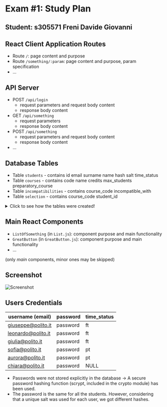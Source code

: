 # Exam #1: Study Plan
## Student: s305571 Freni Davide Giovanni 

## React Client Application Routes

- Route `/`: page content and purpose
- Route `/something/:param`: page content and purpose, param specification
- ...

## API Server

- POST `/api/login`
  - request parameters and request body content
  - response body content
- GET `/api/something`
  - request parameters
  - response body content
- POST `/api/something`
  - request parameters and request body content
  - response body content
- ...

## Database Tables

- Table `students` - contains id email surname name hash salt time_status
- Table `courses` - contains code name credits max_students preparatory_course
- Table `incompatibilities` - contains course_code incompatible_with
- Table `selection` - contains course_code student_id


<details>
  <summary>Click to see how the tables were created!</summary>

    CREATE TABLE IF NOT EXISTS "courses" (
    "code" TEXT PRIMARY KEY NOT NULL,
    "name" TEXT UNIQUE NOT NULL,
    "credits" INTEGER NOT NULL,
    "max_students" INTEGER,
    "preparatory_course" TEXT,
    FOREIGN KEY (preparatory_course) REFERENCES courses(code)	
    CHECK(
        typeof("code") = "text" AND
        length("code") = 7
    )
);

CREATE TABLE IF NOT EXISTS "students" (
    "id" INTEGER PRIMARY KEY AUTOINCREMENT NOT NULL,
    "email" TEXT UNIQUE NOT NULL,
    "surname" TEXT NOT NULL,
    "name" TEXT NOT NULL,
    "hash" TEXT NOT NULL,
    "salt" TEXT UNIQUE NOT NULL,       
    "time_status" TEXT
);

  CREATE TABLE IF NOT EXISTS "selection"
(
    "course_code" TEXT NOT NULL,
    "student_id" INTEGER NOT NULL,
    PRIMARY KEY (course_code, student_id),
    FOREIGN KEY(course_code) REFERENCES courses(code),	
    FOREIGN KEY(student_id) REFERENCES students(id)
);

CREATE TABLE IF NOT EXISTS "incompatibilities"
(
    "course_code" TEXT NOT NULL,
    "incompatible_with" TEXT NOT NULL,
    PRIMARY KEY (course_code, incompatible_with),
    FOREIGN KEY(course_code) REFERENCES courses(code),	
    FOREIGN KEY(incompatible_with) REFERENCES courses (code)
);

</details>

## Main React Components

- `ListOfSomething` (in `List.js`): component purpose and main functionality
- `GreatButton` (in `GreatButton.js`): component purpose and main functionality
- ...

(only _main_ components, minor ones may be skipped)

## Screenshot

![Screenshot](./img/screenshot.jpg)

## Users Credentials

| username (email) | password | time_status |
|------------------|----------|-------------|
| giuseppe@polito.it | password | ft |
| leonardo@polito.it | password | ft |
| giulia@polito.it | password | ft |
| sofia@polito.it | password | pt |
| aurora@polito.it | password | pt |
| chiara@polito.it | password | NULL |

  * Passwords were not stored explicitly in the database -> A secure password hashing function (scrypt, included in the crypto module) has been used.
  * The password is the same for all the students.
However, considering that a unique salt was used for each user, we got different hashes.

